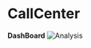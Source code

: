# CallCenter
**DashBoard** ![Analysis](https://github.com/fatma-ahme/CallCenter/blob/main/Report.PNG)
